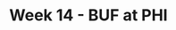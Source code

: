 ---
layout: game
title: Week 14 - BUF at PHI
season: 2015
game_id: 2015_14_BUF_PHI
away_team: BUF
home_team: PHI
---